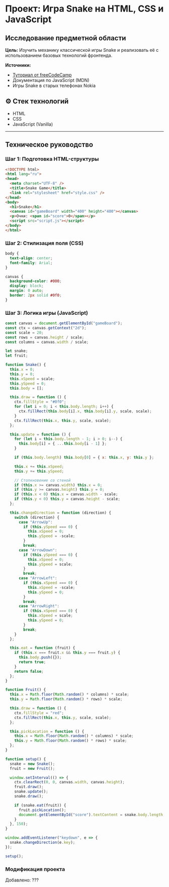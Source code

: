 # Проект: Игра Snake на HTML, CSS и JavaScript

## Исследование предметной области

**Цель:** Изучить механику классической игры Snake и реализовать её с использованием базовых технологий фронтенда.

**Источники:**
- [Туториал от freeCodeCamp](https://www.freecodecamp.org/news/think-like-a-programmer-how-to-build-snake-using-only-javascript-html-and-css-7b1479c3339e/)
- Документация по JavaScript (MDN)
- Игры Snake в старых телефонах Nokia

## ⚙️ Стек технологий
- HTML
- CSS
- JavaScript (Vanilla)

---

## Техническое руководство

### Шаг 1: Подготовка HTML-структуры

```html
<!DOCTYPE html>
<html lang="ru">
<head>
  <meta charset="UTF-8" />
  <title>Snake Game</title>
  <link rel="stylesheet" href="style.css" />
</head>
<body>
  <h1>Snake</h1>
  <canvas id="gameBoard" width="400" height="400"></canvas>
  <p>Очки: <span id="score">0</span></p>
  <script src="script.js"></script>
</body>
</html>
```

### Шаг 2: Стилизация поля (CSS)

```css
body {
  text-align: center;
  font-family: Arial;
}

canvas {
  background-color: #000;
  display: block;
  margin: 0 auto;
  border: 2px solid #0f0;
}
```

### Шаг 3: Логика игры (JavaScript)

```js
const canvas = document.getElementById("gameBoard");
const ctx = canvas.getContext("2d");
const scale = 20;
const rows = canvas.height / scale;
const columns = canvas.width / scale;

let snake;
let fruit;

function Snake() {
  this.x = 0;
  this.y = 0;
  this.xSpeed = scale;
  this.ySpeed = 0;
  this.body = [];

  this.draw = function () {
    ctx.fillStyle = "#0f0";
    for (let i = 0; i < this.body.length; i++) {
      ctx.fillRect(this.body[i].x, this.body[i].y, scale, scale);
    }
    ctx.fillRect(this.x, this.y, scale, scale);
  };

  this.update = function () {
    for (let i = this.body.length - 1; i > 0; i--) {
      this.body[i] = { ...this.body[i - 1] };
    }

    if (this.body.length) this.body[0] = { x: this.x, y: this.y };

    this.x += this.xSpeed;
    this.y += this.ySpeed;

    // Столкновение со стеной
    if (this.x >= canvas.width) this.x = 0;
    if (this.y >= canvas.height) this.y = 0;
    if (this.x < 0) this.x = canvas.width - scale;
    if (this.y < 0) this.y = canvas.height - scale;
  };

  this.changeDirection = function (direction) {
    switch (direction) {
      case "ArrowUp":
        if (this.ySpeed === 0) {
          this.xSpeed = 0;
          this.ySpeed = -scale;
        }
        break;
      case "ArrowDown":
        if (this.ySpeed === 0) {
          this.xSpeed = 0;
          this.ySpeed = scale;
        }
        break;
      case "ArrowLeft":
        if (this.xSpeed === 0) {
          this.xSpeed = -scale;
          this.ySpeed = 0;
        }
        break;
      case "ArrowRight":
        if (this.xSpeed === 0) {
          this.xSpeed = scale;
          this.ySpeed = 0;
        }
        break;
    }
  };

  this.eat = function (fruit) {
    if (this.x === fruit.x && this.y === fruit.y) {
      this.body.push({});
      return true;
    }
    return false;
  };
}

function Fruit() {
  this.x = Math.floor(Math.random() * columns) * scale;
  this.y = Math.floor(Math.random() * rows) * scale;

  this.draw = function () {
    ctx.fillStyle = "red";
    ctx.fillRect(this.x, this.y, scale, scale);
  };

  this.pickLocation = function () {
    this.x = Math.floor(Math.random() * columns) * scale;
    this.y = Math.floor(Math.random() * rows) * scale;
  };
}

function setup() {
  snake = new Snake();
  fruit = new Fruit();

  window.setInterval(() => {
    ctx.clearRect(0, 0, canvas.width, canvas.height);
    fruit.draw();
    snake.update();
    snake.draw();

    if (snake.eat(fruit)) {
      fruit.pickLocation();
      document.getElementById("score").textContent = snake.body.length;
    }
  }, 150);
}

window.addEventListener("keydown", e => {
  snake.changeDirection(e.key);
});

setup();
```

### Модификация проекта
Добавлено:
???
